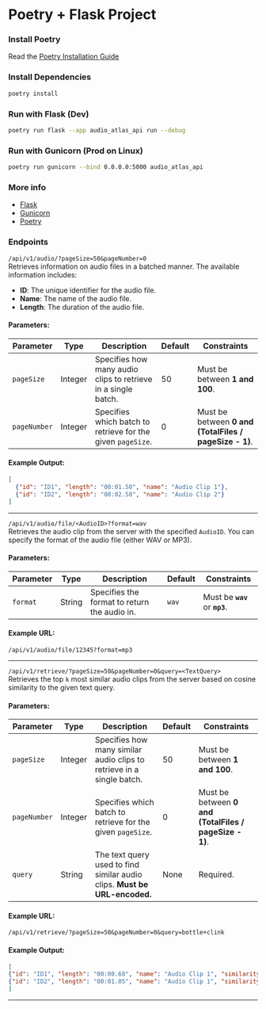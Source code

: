 # Poetry + Flask Project

### Install Poetry

Read the [Poetry Installation Guide](https://python-poetry.org/docs/#installation)

### Install Dependencies

```bash
poetry install
```

### Run with Flask (Dev)
```bash
poetry run flask --app audio_atlas_api run --debug
```

### Run with Gunicorn (Prod on Linux)
```bash
poetry run gunicorn --bind 0.0.0.0:5000 audio_atlas_api
```

### More info

- [Flask](https://flask.palletsprojects.com/en/stable/)
- [Gunicorn](https://gunicorn.org/)
- [Poetry](https://python-poetry.org/)


### Endpoints

`/api/v1/audio/?pageSize=50&pageNumber=0`  
Retrieves information on audio files in a batched manner. The available information includes:
- **ID**: The unique identifier for the audio file.
- **Name**: The name of the audio file.
- **Length**: The duration of the audio file.

#### **Parameters:**
| Parameter   | Type     | Description                                                                                      | Default | Constraints                              |
|-------------|----------|--------------------------------------------------------------------------------------------------|---------|------------------------------------------|
| `pageSize` | Integer  | Specifies how many audio clips to retrieve in a single batch.                                    | 50      | Must be between **1 and 100**.           |
| `pageNumber` | Integer | Specifies which batch to retrieve for the given `pageSize`.                                    | 0       | Must be between **0 and (TotalFiles / pageSize - 1)**. |

#### **Example Output:**
```json
[
  {"id": "ID1", "length": "00:01.50", "name": "Audio Clip 1"},
  {"id": "ID2", "length": "00:02.50", "name": "Audio Clip 2"}
]
```

---

`/api/v1/audio/file/<AudioID>?format=wav`  
Retrieves the audio clip from the server with the specified `AudioID`. You can specify the format of the audio file (either WAV or MP3).

#### **Parameters:**
| Parameter | Type   | Description                                     | Default | Constraints                  |
|-----------|--------|-------------------------------------------------|---------|------------------------------|
| `format`  | String | Specifies the format to return the audio in.    | `wav`   | Must be **`wav`** or **`mp3`**. |

#### **Example URL:**
```
/api/v1/audio/file/12345?format=mp3
```

---

`/api/v1/retrieve/?pageSize=50&pageNumber=0&query=<TextQuery>`  
Retrieves the top `k` most similar audio clips from the server based on cosine similarity to the given text query.

#### **Parameters:**
| Parameter | Type    | Description                                                                 | Default | Constraints                       |
|-----------|---------|-----------------------------------------------------------------------------|---------|-----------------------------------|
| `pageSize` | Integer  | Specifies how many similar audio clips to retrieve in a single batch.                                    | 50      | Must be between **1 and 100**.           |
| `pageNumber` | Integer | Specifies which batch to retrieve for the given `pageSize`.                                    | 0       | Must be between **0 and (TotalFiles / pageSize - 1)**. |
| `query`   | String  | The text query used to find similar audio clips. **Must be URL-encoded.**   | None    | Required.                         |

#### **Example URL:**
```
/api/v1/retrieve/?pageSize=50&pageNumber=0&query=bottle+clink
```

#### **Example Output:**
```json
[
{"id": "ID1", "length": "00:00.68", "name": "Audio Clip 1", "similarity": 0.6627258658409119},
{"id": "ID2", "length": "00:01.05", "name": "Audio Clip 1", "similarity": 0.659700870513916}
]
```

---
